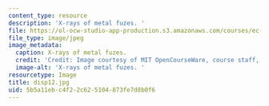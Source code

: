 ```yaml
---
content_type: resource
description: 'X-rays of metal fuzes. '
file: https://ol-ocw-studio-app-production.s3.amazonaws.com/courses/ec-s06-design-for-demining-spring-2007/5b5a11ebc4f22c625104873fe7d8b0f6_disp12.jpg
file_type: image/jpeg
image_metadata:
  caption: X-rays of metal fuzes.
  credit: 'Credit: Image courtesy of MIT OpenCourseWare, course staff, and students.'
  image-alt: 'X-rays of metal fuzes. '
resourcetype: Image
title: disp12.jpg
uid: 5b5a11eb-c4f2-2c62-5104-873fe7d8b0f6
---
```

